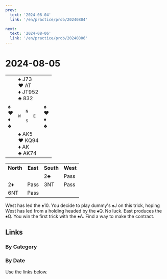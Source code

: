 ```yaml
---
prev:
  text: '2024-08-04'
  link: '/en/practice/prob/20240804'

next: 
  text: '2024-08-06'
  link: '/en/practice/prob/20240806'
---
```


# 2024-08-05

<table class="deal">
	<tr>
		<td></td>
		<td>♠️ J73<br>♥️ AT<br>♦️ JT952<br>♣️ 832</td>
		<td></td>
	</tr>
	<tr>
		<td>♠️ <br>♥️ <br>♦️ <br>♣️ </td>
		<td><pre>   N<br>W     E<br>   S</pre></td>
		<td>♠️ <br>♥️ <br>♦️ <br>♣️ </td>
	</tr>
	<tr>
		<td></td>
		<td>♠️ AK5<br>♥️ KQ94<br>♦️ AK<br>♣️ AK74</td>
		<td></td>
	</tr>
</table>

<table class="auction">
	<tr>
		<th>North</th>
		<th>East</th>
		<th>South</th>
		<th>West</th>
	</tr>
	<tr>
		<td></td>
		<td></td>
		<td>2♣️</td>
		<td>Pass</td>
	</tr>
	<tr>
		<td>2♦️</td>
		<td>Pass</td>
		<td>3NT</td>
		<td>Pass</td>
	</tr>
	<tr>
		<td>6NT</td>
		<td>Pass</td>
		<td></td>
		<td></td>
	</tr>
</table>

West has led the ️♠️10. You decide to play dummy's ️️♠️️J on this trick, hoping West has led from a holding headed by the ♠️Q. No luck. East produces the ♠️Q. You win the first trick with the ♠️A. Find a way to make the contract.

## Links

[<Badge type="tip" text="Check Solution"/>](/en/learning/prob/20240805)

### By Category

[<Badge type="tip" text="<--"/>](/en/practice/prob/20240803)
[<Badge type="tip" text="Calendar"/>](/en/practice/calendar/202408)
[<Badge type="tip" text="-->"/>](/en/practice/prob/20240808)

### By Date

Use the links below.